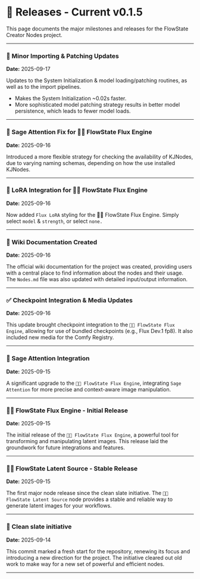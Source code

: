 # 🎉 Releases - Current v0.1.5

This page documents the major milestones and releases for the FlowState Creator Nodes project.

---

### 🤏 Minor Importing & Patching Updates
**Date:** 2025-09-17

Updates to the System Initialization & model loading/patching routines, as well as to the import pipelines.
* Makes the System Initialization ~0.02s faster.
* More sophisticated model patching strategy results in better model persistence, which leads to fewer model loads.

---

### 🧠 Sage Attention Fix for 🌊🚒 FlowState Flux Engine
**Date:** 2025-09-16

Introduced a more flexible strategy for checking the availability of KJNodes, due to varying naming schemas, depending on how the use installed KJNodes.

---

### 🎨 LoRA Integration for 🌊🚒 FlowState Flux Engine
**Date:** 2025-09-16

Now added `Flux LoRA` styling for the 🌊🚒 FlowState Flux Engine. Simply select `model` & `strength`, or select `none.`

---

### 📖 Wiki Documentation Created
**Date:** 2025-09-16

The official wiki documentation for the project was created, providing users with a central place to find information about the nodes and their usage. The `Nodes.md` file was also updated with detailed input/output information.

---

### ✅ Checkpoint Integration & Media Updates
**Date:** 2025-09-16

This update brought checkpoint integration to the `🌊🚒 FlowState Flux Engine`, allowing for use of bundled checkpoints (e.g., Flux Dev.1 fp8). It also included new media for the Comfy Registry.

---

### 🧠 Sage Attention Integration
**Date:** 2025-09-15

A significant upgrade to the `🌊🚒 FlowState Flux Engine`, integrating `Sage Attention` for more precise and context-aware image manipulation.

---

### 🌊🚒 FlowState Flux Engine - Initial Release
**Date:** 2025-09-15

The initial release of the `🌊🚒 FlowState Flux Engine`, a powerful tool for transforming and manipulating latent images. This release laid the groundwork for future integrations and features.

---

### 🌊🌱 FlowState Latent Source - Stable Release
**Date:** 2025-09-15

The first major node release since the clean slate initiative. The `🌊🌱 FlowState Latent Source` node provides a stable and reliable way to generate latent images for your workflows.

---

### 🚀 Clean slate initiative
**Date:** 2025-09-14

This commit marked a fresh start for the repository, renewing its focus and introducing a new direction for the project. The initiative cleared out old work to make way for a new set of powerful and efficient nodes.

---
